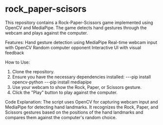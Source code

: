 # rock_paper-scisors
This repository contains a Rock-Paper-Scissors game implemented using OpenCV and MediaPipe. The game detects hand gestures through the webcam and plays against the computer.

Features:
Hand gesture detection using MediaPipe 
Real-time webcam input with OpenCV
Random computer opponent
Interactive UI with visual feedback

How to Use:
1) Clone the repository.
2) Ensure you have the necessary dependencies installed:
---pip install opencv-python
---pip install mediapipe
3) Use your webcam to show the Rock, Paper, or Scissors gesture.
4) Click the "Play" button to play against the computer.

Code Explanation:
The script uses OpenCV for capturing webcam input and MediaPipe for detecting hand landmarks. It recognizes the Rock, Paper, and Scissors gestures based on the positions of the hand landmarks and compares them against the computer's random choice.
